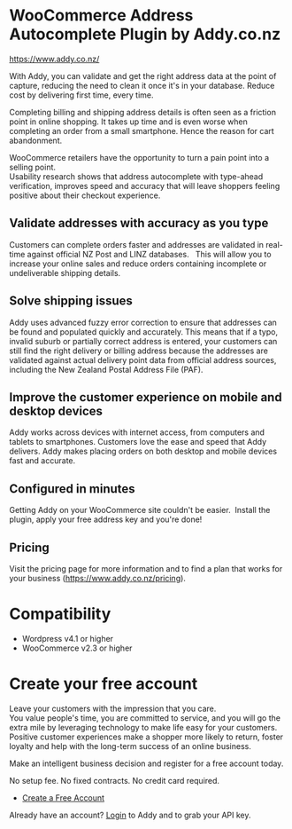 # WooCommerce Address Autocomplete Plugin by Addy.co.nz

https://www.addy.co.nz/

With Addy, you can validate and get the right address data at the point of capture, reducing the need to clean it once it's in your database.  Reduce cost by delivering first time, every time.

Completing billing and shipping address details is often seen as a friction point in online shopping. 
It takes up time and is even worse when completing an order from a small smartphone. 
Hence the reason for cart abandonment.

WooCommerce retailers have the opportunity to turn a pain point into a selling point.  
Usability research shows that address autocomplete with type-ahead verification, improves speed 
and accuracy that will leave shoppers feeling positive about their checkout experience.

## Validate addresses with accuracy as you type
Customers can complete orders faster and addresses are validated in real-time against official NZ Post and LINZ databases.  
This will allow you to increase your online sales and reduce orders containing incomplete or undeliverable shipping details.

## Solve shipping issues
Addy uses advanced fuzzy error correction to ensure that addresses can be found and populated quickly and accurately. 
This means that if a typo, invalid suburb or partially correct address is entered, your customers can still find the right 
delivery or billing address because the addresses are validated against actual delivery point data from official 
address sources, including the New Zealand Postal Address File (PAF).

## Improve the customer experience on mobile and desktop devices
Addy works across devices with internet access, from computers and tablets to smartphones.
Customers love the ease and speed that Addy delivers. Addy makes placing orders on both desktop and mobile devices fast and accurate.

## Configured in minutes
Getting Addy on your WooCommerce site couldn't be easier.  Install the plugin, apply your free address key and you're done!

## Pricing
Visit the pricing page for more information and to find a plan that works for your business (https://www.addy.co.nz/pricing).

# Compatibility

* Wordpress v4.1 or higher
* WooCommerce v2.3 or higher

# Create your free account

Leave your customers with the impression that you care.  
You value people's time, you are committed to service, and you will go the extra mile by leveraging technology to make life easy for your customers.  
Positive customer experiences make a shopper more likely to return, foster loyalty and help with the long-term success of an online business.

Make an intelligent business decision and register for a free account today.

No setup fee. No fixed contracts. No credit card required. 

* [Create a Free Account](https://www.addy.co.nz/signup)

Already have an account? [Login](https://www.addy.co.nz/login) to Addy and to grab your API key.
